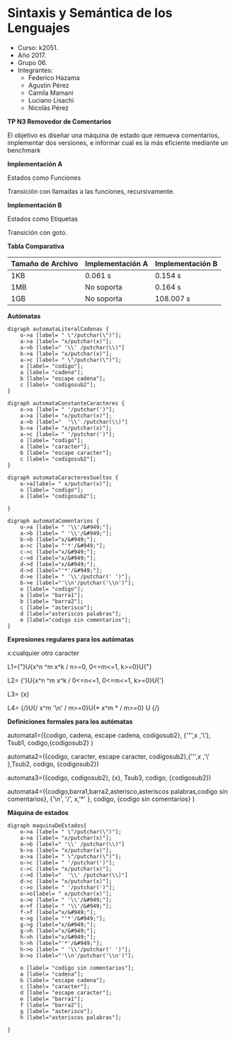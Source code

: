 # Sintaxis y Semántica de los Lenguajes
- Curso: k2051.
- Año 2017.
- Grupo 06.
- Integrantes:
  - Federico Hazama
  - Agustin Pérez
  - Camila Mamani
  - Luciano Lisachi
  - Nicolás Pérez
  
 **TP N3 Removedor de Comentarios**
<p>El objetivo es diseñar una máquina de estado que remueva comentarios, implementar dos versiones, e 
informar cual es la más eficiente mediante un benchmark</p>

**Implementación A**
<p> Estados como Funciones</p>
<p>Transición con llamadas a las funciones, recursivamente.</p>

**Implementación B**
<p> Estados como Etiquetas</p>
<p>Transición con goto.</p>

**Tabla Comparativa**

|Tamaño de Archivo|Implementación A|Implementación B|
|--------|----------------|----------------|
|1KB|0.061 s|0.154 s|
|1MB|No soporta|0.164 s|
|1GB|No soporta|108.007 s|

**Autómatas**
``` [dot]
digraph automataLiteralCadenas {
	o->a [label= " \"/putchar(\")"];
	a->a [label= "x/putchar(x)"];
	a->b [label=" '\\' /putchar(\\)"]
	b->a [label= "x/putchar(x)"];
	a->c [label= " \"/putchar(\")"];
	o [label= "codigo"];
	a [label= "cadena"];
	b [label= "escape cadena"];
	c [label= "codigosub2"];
}

digraph automataConstanteCaracteres {
	o->a [label= " '/putchar(')"];
	a->a [label= "x/putchar(x)"];
	a->b [label="  '\\' /putchar(\\)"]
	b->a [label= "x/putchar(x)"];
	a->c [label= " '/putchar(')"];
	o [label= "codigo"];
	a [label= "caracter"];
	b [label= "escape caracter"];
	c [label= "codigosub2"];
}

digraph automataCaracteresSueltos {
	o->a[label= " x/putchar(x)"];
	o [label= "codigo"];
	a [label= "codigosub2"];
	
}

digraph automataComentarios {
	o->a [label= " '\\'/&#949;"];
	a->b [label= " '\\'/&#949;"];
	b->b [label="x/&#949;"];
	a->c [label= "'*'/&#949;"];
	c->c [label="x/&#949;"];
	c->d [label="x/&#949;"];
	d->d [label="x/&#949;"];
	d->d [label="'*'/&#949;"];
	d->e [label= " '\\'/putchar(' ')"];
	b->e [label="'\\n'/putchar('\\n')"];
	o [label= "codigo"];
	a [label= "barra1"];
	b [label= "barra2"];
	c [label= "asterisco"];	
	d [label="asteriscos palabras"];
	e [label="codigo sin comentarios"];
}
```
**Expresiones regulares para los autómatas**  
<p>x:cualquier otro caracter <p>
<p> <p>

L1={"}U{x^n \^m x^k / n>=0, 0<=m<=1, k>=0}U{"} 
<p><p>

L2= {'}U{x^n \^m x^k / 0<=n<=1, 0<=m<=1, k>=0}U{'} 
<p><p>
L3= {x}
<p><p>
L4= {/}U{/ x^m '\n' / m>=0}U{* x^m * / m>=0} U {/}

**Definiciones formales para los autómatas**
<p>automata1=({codigo, cadena, escape cadena, codigosub2}, {'"',x ,'\'}, Tsub1, codigo,{codigosub2} )<p>
<p>automata2=({codigo, caracter, escape caracter, codigosub2},{''',x ,'\' },Tsub2, codigo, {codigosub2})<p>
<p>automata3=({codigo, codigosub2}, {x}, Tsub3, codigo, {codigosub2})<p>
<p>automata4=({codigo,barra1,barra2,asterisco,asteriscos palabras,codigo sin comentarios}, {'\n', '/', x,'*' }, codigo, {codigo sin comentarios} )<p>

**Máquina de estados**
``` [dot]
digraph maquinaDeEstados{
	o->a [label= " \"/putchar(\")"];
	a->a [label= "x/putchar(x)"];
	a->b [label=" '\\' /putchar(\\)"]
	b->a [label= "x/putchar(x)"];
	a->a [label= " \"/putchar(\")"];
	o->c [label= " '/putchar(')"];
	c->c [label= "x/putchar(x)"];
	c->d [label="  '\\' /putchar(\\)"]
	d->c [label= "x/putchar(x)"];
	c->o [label= " '/putchar(')"];
	o->o[label= " x/putchar(x)"];
	o->e [label= " '\\'/&#949;"];
	e->f [label= " '\\'/&#949;"];
	f->f [label="x/&#949;"];
	e->g [label= "'*'/&#949;"];
	g->g [label="x/&#949;"];
	g->h [label="x/&#949;"];
	h->h [label="x/&#949;"];
	h->h [label="'*'/&#949;"];
	h->o [label= " '\\'/putchar(' ')"];
	b->o [label="'\\n'/putchar('\\n')"];

	o [label= "codigo sin comentarios"];
	a [label= "cadena"];
	b [label= "escape cadena"];
	c [label= "caracter"];
	d [label= "escape caracter"];
	e [label= "barra1"];
	f [label= "barra2"];
	g [label= "asterisco"];	
	h [label="asteriscos palabras"];

}
```
